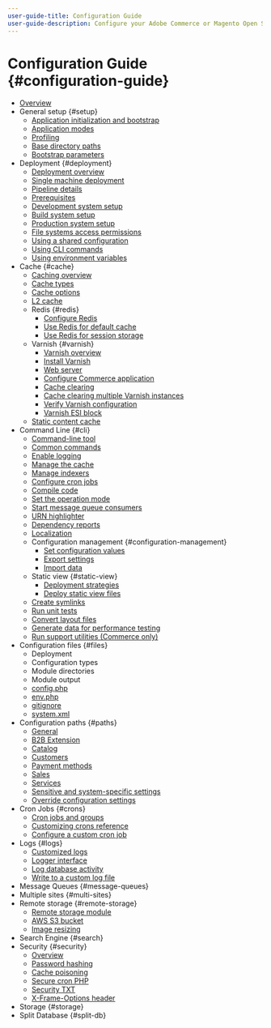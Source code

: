 ```yaml
---
user-guide-title: Configuration Guide
user-guide-description: Configure your Adobe Commerce or Magento Open Source application features and services.
---
```


# Configuration Guide {#configuration-guide}

- [Overview](overview.md)
- General setup {#setup}
  - [Application initialization and bootstrap](bootstrap/overview.md)
  - [Application modes](bootstrap/application-modes.md)
  - [Profiling](bootstrap/mage-profiler.md)
  - [Base directory paths](bootstrap/mage-directory.md)
  - [Bootstrap parameters](bootstrap/set-parameters.md)
- Deployment {#deployment}
  - [Deployment overview](deployment/overview.md)
  - [Single machine deployment](deployment/single-machine.md)
  - [Pipeline details](deployment/technical-details.md)
  - [Prerequisites](deployment/prerequisites.md)
  - [Development system setup](deployment/development-system.md)
  - [Build system setup](deployment/build-system.md)
  - [Production system setup](deployment/production-system.md)
  - [File systems access permissions](deployment/file-system-permissions.md)
  - [Using a shared configuration](deployment/example-shared-configuration.md)
  - [Using CLI commands](deployment/example-using-cli.md)
  - [Using environment variables](deployment/example-environment-variables.md)
- Cache {#cache}
  - [Caching overview](cache/caching-overview.md)
  - [Cache types](cache/cache-types.md)
  - [Cache options](cache/cache-options.md)
  - [L2 cache](cache/two-level-cache.md)
  - Redis {#redis}
    - [Configure Redis](cache/config-redis.md)
    - [Use Redis for default cache](cache/redis-pg-cache.md)
    - [Use Redis for session storage](cache/redis-session.md)
  - Varnish {#varnish}
    - [Varnish overview](cache/config-varnish.md)
    - [Install Varnish](cache/config-varnish-install.md)
    - [Web server](cache/config-varnish-configure.md)
    - [Configure Commerce application](cache/config-varnish-magento.md)
    - [Cache clearing](cache/use-varnish-cache.md)
    - [Cache clearing multiple Varnish instances](cache/use-multiple-varnish-cache.md)
    - [Verify Varnish configuration](cache/config-varnish-final.md)
    - [Varnish ESI block](cache/use-varnish-esi.md)
  - [Static content cache](cache/static-content-signing.md)
- Command Line {#cli}
  - [Command-line tool](cli/config-cli.md)
  - [Common commands](cli/common-cli-commands.md)
  - [Enable logging](cli/enable-logging.md)
  - [Manage the cache](cli/manage-cache.md)
  - [Manage indexers](cli/manage-indexers.md)
  - [Configure cron jobs](cli/configure-cron-jobs.md)
  - [Compile code](cli/code-compiler.md)
  - [Set the operation mode](cli/set-mode.md)
  - [Start message queue consumers](cli/start-message-queues.md)
  - [URN highlighter](cli/urn-highlighter.md)
  - [Dependency reports](cli/dependency-reports.md)
  - [Localization](cli/localization.md)
  - Configuration management {#configuration-management}
    - [Set configuration values](cli/set-configuration-values.md)
    - [Export settings](cli/export-configuration.md)
    - [Import data](cli/import-configuration.md)
  - Static view {#static-view}
    - [Deployment strategies](cli/static-view-file-strategy.md)
    - [Deploy static view files](cli/static-view-file-deployment.md)
  - [Create symlinks](cli/create-symlinks.md)
  - [Run unit tests](cli/unit-tests.md)
  - [Convert layout files](cli/convert-layout-files.md)
  - [Generate data for performance testing](cli/generate-data.md)
  - [Run support utilities (Commerce only)](cli/run-support-utilities.md)
- Configuration files {#files}
  - Deployment
  - Configuration types
  - Module directories
  - Module output
  - [config.php](reference/config-reference-configphp.md)
  - [env.php](reference/config-reference-envphp.md)
  - [gitignore](reference/config-reference-gitignore.md)
  - [system.xml](reference/config-reference-systemxml.md)
- Configuration paths {#paths}
  - [General](reference/config-reference-general.md)
  - [B2B Extension](reference/config-reference-b2b.md)
  - [Catalog](reference/config-reference-catalog.md)
  - [Customers](reference/config-reference-customers.md)
  - [Payment methods](reference/config-reference-payment.md)
  - [Sales](reference/config-reference-sales.md)
  - [Services](reference/config-reference-services.md)
  - [Sensitive and system-specific settings](reference/config-reference-sens.md)
  - [Override configuration settings](reference/override-config-settings.md)
- Cron Jobs {#crons}
  - [Cron jobs and groups](cron/custom-cron.md)
  - [Customizing crons reference](cron/custom-cron-ref.md)
  - [Configure a custom cron job](cron/custom-cron-tut.md)
- Logs {#logs}
  - [Customized logs](logs/overview.md)
  - [Logger interface](logs/logger-interface.md)
  - [Log database activity](logs/database-activity.md)
  - [Write to a custom log file](logs/custom-log-files.md)
- Message Queues {#message-queues}
- Multiple sites {#multi-sites}
- Remote storage {#remote-storage}
  - [Remote storage module](remote-storage/remote-storage.md)
  - [AWS S3 bucket](remote-storage/remote-storage-aws-s3.md)
  - [Image resizing](remote-storage/remote-storage-image-resize.md)
- Search Engine {#search}
- Security {#security}
  - [Overview](security/overview.md)
  - [Password hashing](security/hashing.md)
  - [Cache poisoning](security/cache-poisoning.md)
  - [Secure cron PHP](security/secure-cron-php.md)
  - [Security TXT](security/security-txt.md)
  - [X-Frame-Options header](security/xframe-options.md)
- Storage {#storage}
- Split Database {#split-db}
